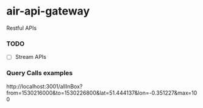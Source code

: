# air-api-gateway
Restful APIs

### TODO

- [ ] Stream APIs


### Query Calls examples

http://localhost:3001/allInBox?from=1530216000&to=1530226800&lat=51.444137&lon=-0.351227&max=100
